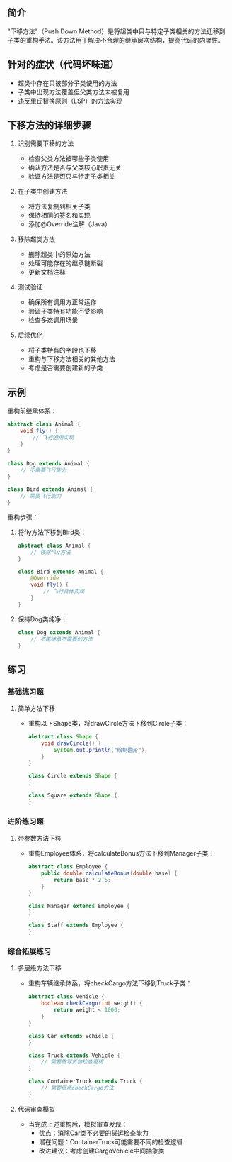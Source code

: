 ## 简介
"下移方法"（Push Down Method）是将超类中只与特定子类相关的方法迁移到子类的重构手法。该方法用于解决不合理的继承层次结构，提高代码的内聚性。

## 针对的症状（代码坏味道）
- 超类中存在只被部分子类使用的方法
- 子类中出现方法覆盖但父类方法未被复用
- 违反里氏替换原则（LSP）的方法实现

## 下移方法的详细步骤
1. 识别需要下移的方法
   - 检查父类方法被哪些子类使用
   - 确认方法是否与父类核心职责无关
   - 验证方法是否只与特定子类相关

2. 在子类中创建方法
   - 将方法复制到相关子类
   - 保持相同的签名和实现
   - 添加@Override注解（Java）

3. 移除超类方法
   - 删除超类中的原始方法
   - 处理可能存在的继承链断裂
   - 更新文档注释

4. 测试验证
   - 确保所有调用方正常运作
   - 验证子类特有功能不受影响
   - 检查多态调用场景

5. 后续优化
   - 将子类特有的字段也下移
   - 重构与下移方法相关的其他方法
   - 考虑是否需要创建新的子类

## 示例
重构前继承体系：

```java
abstract class Animal {
    void fly() {
        // 飞行通用实现
    }
}

class Dog extends Animal {
    // 不需要飞行能力
}

class Bird extends Animal {
    // 需要飞行能力
}
```

重构步骤：
1. 将fly方法下移到Bird类：

    ```java
    abstract class Animal {
        // 移除fly方法
    }
    
    class Bird extends Animal {
        @Override
        void fly() {
            // 飞行具体实现
        }
    }
    ```

2. 保持Dog类纯净：

    ```java
    class Dog extends Animal {
        // 不再继承不需要的方法
    }
    ```

## 练习
### 基础练习题
1. 简单方法下移
   - 重构以下Shape类，将drawCircle方法下移到Circle子类：

       ```java
       abstract class Shape {
           void drawCircle() {
               System.out.println("绘制圆形");
           }
       }
    
       class Circle extends Shape {
       }
    
       class Square extends Shape {
       }
       ```

### 进阶练习题
1. 带参数方法下移
   - 重构Employee体系，将calculateBonus方法下移到Manager子类：

       ```java
       abstract class Employee {
           public double calculateBonus(double base) {
               return base * 2.5;
           }
       }
    
       class Manager extends Employee {
       }
    
       class Staff extends Employee {
       }
       ```

### 综合拓展练习
1. 多层级方法下移
   - 重构车辆继承体系，将checkCargo方法下移到Truck子类：

       ```java
       abstract class Vehicle {
           boolean checkCargo(int weight) {
               return weight < 1000;
           }
       }
    
       class Car extends Vehicle {
       }
    
       class Truck extends Vehicle {
           // 需要重写货物检查逻辑
       }
    
       class ContainerTruck extends Truck {
           // 需要继承checkCargo方法
       }
       ```

2. 代码审查模拟
   - 当完成上述重构后，模拟审查发现：
     - 优点：消除Car类不必要的货运检查能力
     - 潜在问题：ContainerTruck可能需要不同的检查逻辑
     - 改进建议：考虑创建CargoVehicle中间抽象类
